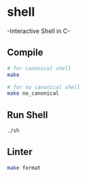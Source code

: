 # shell

-Interactive Shell in C-

## Compile

```bash
# for canonical shell
make

# for no canonical shell
make no_canonical
```

## Run Shell

```bash
./sh
```

## Linter

```bash
make format
```
